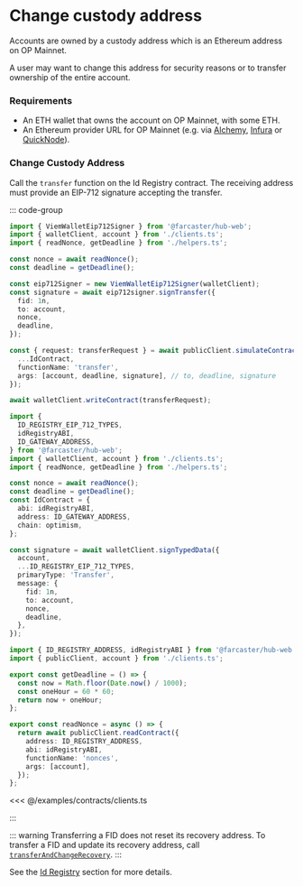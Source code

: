 # Change custody address

Accounts are owned by a custody address which is an Ethereum address on OP Mainnet.

A user may want to change this address for security reasons or to transfer ownership of the entire account.

### Requirements

- An ETH wallet that owns the account on OP Mainnet, with some ETH.
- An Ethereum provider URL for OP Mainnet (e.g. via [Alchemy](https://www.alchemy.com/), [Infura](https://www.infura.io/) or [QuickNode](https://www.quicknode.com/)).

### Change Custody Address

Call the `transfer` function on the Id Registry contract. The receiving address must provide an EIP-712 signature accepting the transfer.

::: code-group

```ts [@farcaster/hub-web]
import { ViemWalletEip712Signer } from '@farcaster/hub-web';
import { walletClient, account } from './clients.ts';
import { readNonce, getDeadline } from './helpers.ts';

const nonce = await readNonce();
const deadline = getDeadline();

const eip712Signer = new ViemWalletEip712Signer(walletClient);
const signature = await eip712signer.signTransfer({
  fid: 1n,
  to: account,
  nonce,
  deadline,
});

const { request: transferRequest } = await publicClient.simulateContract({
  ...IdContract,
  functionName: 'transfer',
  args: [account, deadline, signature], // to, deadline, signature
});

await walletClient.writeContract(transferRequest);
```

```ts [Viem]
import {
  ID_REGISTRY_EIP_712_TYPES,
  idRegistryABI,
  ID_GATEWAY_ADDRESS,
} from '@farcaster/hub-web';
import { walletClient, account } from './clients.ts';
import { readNonce, getDeadline } from './helpers.ts';

const nonce = await readNonce();
const deadline = getDeadline();
const IdContract = {
  abi: idRegistryABI,
  address: ID_GATEWAY_ADDRESS,
  chain: optimism,
};

const signature = await walletClient.signTypedData({
  account,
  ...ID_REGISTRY_EIP_712_TYPES,
  primaryType: 'Transfer',
  message: {
    fid: 1n,
    to: account,
    nonce,
    deadline,
  },
});
```

```ts [helpers.ts]
import { ID_REGISTRY_ADDRESS, idRegistryABI } from '@farcaster/hub-web';
import { publicClient, account } from './clients.ts';

export const getDeadline = () => {
  const now = Math.floor(Date.now() / 1000);
  const oneHour = 60 * 60;
  return now + oneHour;
};

export const readNonce = async () => {
  return await publicClient.readContract({
    address: ID_REGISTRY_ADDRESS,
    abi: idRegistryABI,
    functionName: 'nonces',
    args: [account],
  });
};
```

<<< @/examples/contracts/clients.ts

:::

::: warning
Transferring a FID does not reset its recovery address. To transfer a FID and update its recovery address,
call [`transferAndChangeRecovery`](/reference/contracts/reference/id-registry#transferandchangerecovery).
:::

See the [Id Registry](/reference/contracts/reference/id-registry#transfer) section for more
details.
